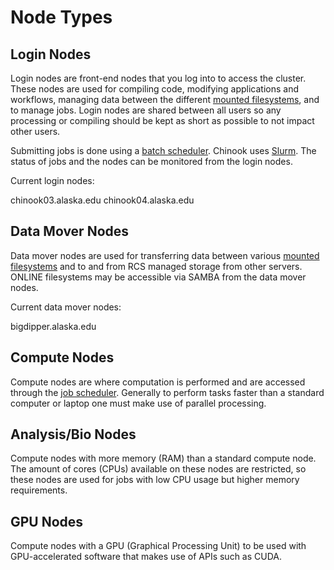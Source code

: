 # Node Types

## Login Nodes

Login nodes are front-end nodes that you log into to access the cluster. These nodes are used for compiling code, modifying applications and workflows, managing data between the different [mounted filesystems](../available-filesystems/available-filesystems.md), and to manage jobs. Login nodes are shared between all users so any processing or compiling should be kept as short as possible to not impact other users.

Submitting jobs is done using a [batch scheduler](../using-batch/batch-overview.md). Chinook uses [Slurm](../using-batch/common-slurm-commands.md). The status of jobs and the nodes can be monitored from the login nodes.

Current login nodes:

chinook03.alaska.edu
chinook04.alaska.edu

## Data Mover Nodes

Data mover nodes are used for transferring data between various [mounted filesystems](../available-filesystems/available-filesystems.md) and to and from RCS managed storage from other servers. ONLINE filesystems may be accessible via SAMBA from the data mover nodes.

Current data mover nodes:

bigdipper.alaska.edu

## Compute Nodes

Compute nodes are where computation is performed and are accessed through the [job scheduler](../using-batch/batch-overview.md). Generally to perform tasks faster than a standard computer or laptop one must make use of parallel processing. 

## Analysis/Bio Nodes

Compute nodes with more memory (RAM) than a standard compute node. The amount of cores (CPUs) available on these nodes are restricted, so these nodes are used for jobs with low CPU usage but higher memory requirements.

## GPU Nodes

Compute nodes with a GPU (Graphical Processing Unit) to be used with GPU-accelerated software that makes use of APIs such as CUDA.
